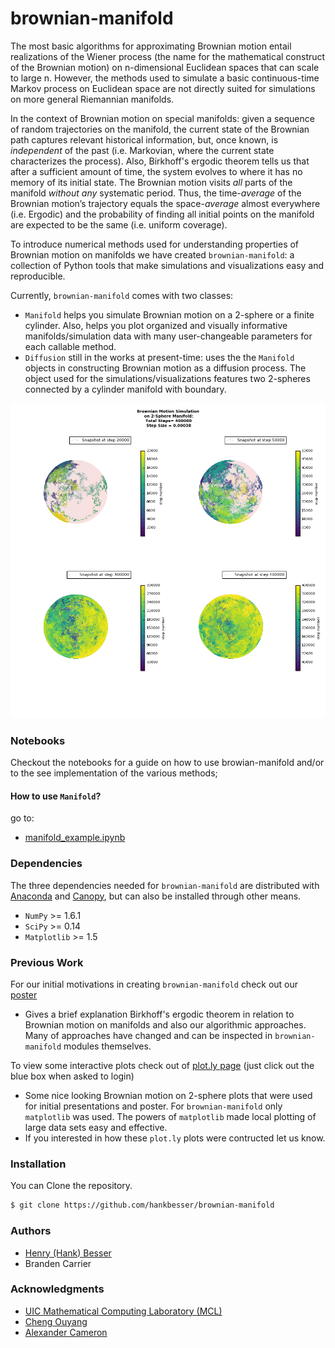 
# brownian-manifold

The most basic algorithms for approximating Brownian motion entail realizations of the Wiener process (the name for the mathematical construct of the Brownian motion) on n-dimensional Euclidean spaces that can scale to large n. However, the methods used to simulate a basic continuous-time Markov process on Euclidean space are not directly suited for simulations on more general Riemannian manifolds.

In the context of Brownian motion on special manifolds: given a sequence of random trajectories on the manifold, the current state of the Brownian path captures relevant historical information, but, once known, is *independent* of the past (i.e. Markovian, where the current state characterizes the process). Also, Birkhoff's ergodic theorem tells us that after a sufficient amount of time, the system evolves to where it has no memory of its initial state. The Brownian motion visits *all* parts of the manifold *without any* systematic period.  Thus, the time-*average* of the Brownian motion’s trajectory equals the space-*average* almost everywhere (i.e. Ergodic) and the probability of finding all initial points on the manifold are expected to be the same (i.e. uniform coverage).

To introduce numerical methods used for understanding properties of Brownian motion on manifolds we have created ```brownian-manifold```: a collection of Python tools that make simulations and visualizations easy and reproducible.

Currently, ```brownian-manifold``` comes with two classes:
- ```Manifold``` helps you simulate Brownian motion on a 2-sphere or a finite cylinder. Also, helps you plot organized and visually informative manifolds/simulation data with many user-changeable parameters for each callable method.  
- ```Diffusion``` still in the works at present-time: uses the the ```Manifold``` objects in constructing Brownian motion as a diffusion process. The object used for the simulations/visualizations features two 2-spheres connected by a cylinder manifold with boundary.

![](https://github.com/hankbesser/brownian-manifold/blob/master/notebook_examples/figures/2sphere_manifold_4subp_400000.png)

### Notebooks

Checkout the notebooks for a guide on how to use browian-manifold and/or to the see implementation of the various methods;

#### How to use ```Manifold```?

go to:
- [manifold_example.ipynb](https://github.com/hankbesser/brownian-manifold/blob/master/notebook_examples/manifold_example.ipynb)

### Dependencies

The three dependencies needed for ```brownian-manifold``` are distributed with [Anaconda](https://www.continuum.io/downloads) and [Canopy](https://www.enthought.com/products/canopy/), but can also be installed through other means.
- ```NumPy``` >= 1.6.1
- ```SciPy``` >= 0.14
- ```Matplotlib``` >= 1.5

### Previous Work

For our initial motivations in creating ```brownian-manifold``` check out our [poster](http://mcl.math.uic.edu/wp-content/uploads/2016/08/F16-BMM-poster.pdf)   
- Gives a brief explanation Birkhoff's ergodic theorem in relation to Brownian motion on manifolds and also our algorithmic approaches. Many of approaches have changed and can be inspected in ```brownian-manifold``` modules themselves.

To view some interactive plots check out of [plot.ly page](https://plot.ly/~besser2/) (just click out the blue box when asked to login)
- Some nice looking Brownian motion on 2-sphere plots that were used for initial presentations and poster. For ```brownian-manifold``` only ```matplotlib``` was used. The powers of ```matplotlib``` made local plotting of large data sets easy and effective.
- If you interested in how these ```plot.ly```  plots were contructed let us know.  

### Installation

You can Clone the repository.

```bash
$ git clone https://github.com/hankbesser/brownian-manifold
```

### Authors

* [Henry (Hank) Besser](https://github.com/hankbesser)
* Branden Carrier


### Acknowledgments
* [UIC Mathematical Computing Laboratory (MCL)](http://mcl.math.uic.edu/fall-2016-projects/)
* [Cheng Ouyang](http://homepages.math.uic.edu/~couyang/)
* [Alexander Cameron](http://homepages.math.uic.edu/~acamer4/teaching.html)
